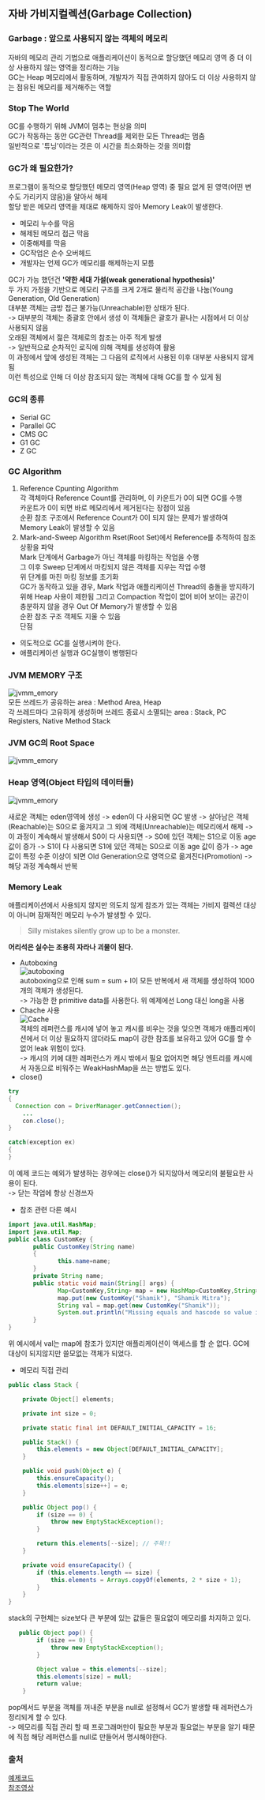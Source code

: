 ## 자바 가비지컬렉션(Garbage Collection)

### Garbage : 앞으로 사용되지 않는 객체의 메모리
자바의 메모리 관리 기법으로 애플리케이션이 동적으로 할당했던 메모리 영역 중 더 이상 사용하지 않는 영역을 정리하는 기능  
GC는 Heap 메모리에서 활동하며, 개발자가 직접 관여하지 않아도 더 이상 사용하지 않는 점유된 메모리를 제거해주는 역할

### Stop The World  
GC를 수행하기 위해 JVM이 멈추는 현상을 의미  
GC가 작동하는 동안 GC관련 Thread를 제외한 모든 Thread는 멈춤  
일반적으로 '튜닝'이라는 것은 이 시간을 최소화하는 것을 의미함

### GC가 왜 필요한가?  
프로그램이 동적으로 할당했던 메모리 영역(Heap 영역) 중 필요 없게 된 영역(어떤 변수도 가리키지 않음)을 알아서 해제  
할당 받은 메모리 영역을 제대로 해제하지 않아 Memory Leak이 발생한다.  
  - 메모리 누수를 막음
  - 해제된 메모리 접근 막음
  - 이중해제를 막음
  - GC작업은 순수 오버헤드
  - 개발자는 언제 GC가 메모리를 해제하는지 모름


GC가 가능 했던건 __'약한 세대 가설(weak generational hypothesis)'__   
두 가지 가정을 기반으로 메모리 구조를 크게 2개로 물리적 공간을 나눔(Young Generation, Old Generation)  
대부분 객체는 금방 접근 불가능(Unreachable)한 상태가 된다.  
-> 대부분의 객체는 중괄호 안에서 생성 이 객체들은 괄호가 끝나는 시점에서 더 이상 사용되지 않음  
오래된 객체에서 젊은 객체로의 참조는 아주 적게 발생  
-> 일반적으로 순차적인 로직에 의해 객체를 생성하여 활용  
이 과정에서 앞에 생성된 객체는 그 다음의 로직에서 사용된 이후 대부분 사용되지 않게 됨  
이런 특성으로 인해 더 이상 참조되지 않는 객체에 대해 GC를 할 수 있게 됨  

### GC의 종류
- Serial GC
- Parallel GC
- CMS GC
- G1 GC
- Z GC
  
### GC Algorithm
1. Reference Cpunting Algorithm  
각 객체마다 Reference Count를 관리하며, 이 카운트가 0이 되면 GC를 수행  
카운트가 0이 되면 바로 메모리에서 제거된다는 장점이 있음  
순환 참조 구조에서 Reference Count가 0이 되지 않는 문제가 발생하여 Memory Leak이 발생할 수 있음  
1. Mark-and-Sweep Algorithm
Rset(Root Set)에서 Reference를 추적하여 참조 상황을 파악  
Mark 단계에서 Garbage가 아닌 객체를 마킹하는 작업을 수행  
그 이후 Sweep 단계에서 마킹되지 않은 객체를 지우는 작업 수행  
위 단계를 마친 마킹 정보를 초기화  
GC가 동작하고 있을 경우, Mark 작업과 애플리케이션 Thread의 충돌을 방지하기 위해 Heap 사용이 제한됨 그리고 Compaction 작업이 없어 비어 보이는 공간이 충분하지 않을 경우 Out Of Memory가 발생할 수 있음  
순환 참조 구조 객체도 지울 수 있음  
단점  
- 의도적으로 GC를 실행시켜야 한다.
- 애플리케이션 실행과 GC실행이 병행된다  

### JVM MEMORY 구조  
![jvmm_emory](jvm_memory.png)  
모든 쓰레드가 공유하는 area : Method Area, Heap  
각 쓰레드마다 고유하게 생성하며 쓰레드 종료시 소멸되는 area : Stack, PC Registers, Native Method Stack

### JVM GC의 Root Space  
![jvmm_emory](Root_Space.png)  


### Heap 영역(Object 타입의 데이터들)
![jvmm_emory](Heap_Area.png)

새로운 객체는 eden영역에 생성 -> eden이 다 사용되면 GC 발생 -> 살아남은 객체(Reachable)는 S0으로 옮겨지고 그 외에 객체(Unreachable)는 메모리에서 해제 -> 이 과정이 계속해서 발생해서 S0이 다 사용되면 -> S0에 있던 객체는 S1으로 이동 age 값이 증가 -> S1이 다 사용되면 S1에 있던 객체는 S0으로 이동 age 값이 증가 -> age 값이 특정 수준 이상이 되면 Old Generation으로 영역으로 옮겨진다(Promotion) -> 해당 과정 계속해서 반복

### Memory Leak  
애플리케이션에서 사용되지 않지만 의도치 않게 참조가 있는 객체는 가비지 컬렉션 대상이 아니며 잠재적인 메모리 누수가 발생할 수 있다.  
> Silly mistakes silently grow up to be a monster.
 
__어리석은 실수는 조용히 자라나 괴물이 된다.__  
- Autoboxing  
![autoboxing](메모리_예제코드.png)  
autoboxing으로 인해 sum = sum + l이 모든 반복에서 새 객체를 생성하여 1000개의 객체가 생성된다.  
-> 가능한 한 primitive data를 사용한다. 위 예제에선 Long 대신 long을 사용  
- Chache 사용  
![Cache](Cache.png)  
객체의 레퍼런스를 캐시에 넣어 놓고 캐시를 비우는 것을 잊으면 객체가 애플리케이션에서 더 이상 필요하지 않더라도 map이 강한 참조를 보유하고 있어 GC를 할 수 없어 leak 위험이 있다.  
-> 캐시의 키에 대한 레퍼런스가 캐시 밖에서 필요 없어지면 해당 엔트리를 캐시에서 자동으로 비워주는 WeakHashMap을 쓰는 방법도 있다.  
- close()  
```java
try
{
  Connection con = DriverManager.getConnection();
    ...
    con.close();
}

catch(exception ex)
{
}
```  
이 예제 코드는 예외가 발생하는 경우에는 close()가 되지않아서 메모리의 불필요한 사용이 된다.  
-> 닫는 작업에 항상 신경쓰자  

- 참조 관련 다른 예시
```java
import java.util.HashMap;
import java.util.Map;
public class CustomKey {
       public CustomKey(String name)
       {
              this.name=name;
       }
       private String name;
       public static void main(String[] args) {
              Map<CustomKey,String> map = new HashMap<CustomKey,String>();
              map.put(new CustomKey("Shamik"), "Shamik Mitra");
              String val = map.get(new CustomKey("Shamik"));
              System.out.println("Missing equals and hascode so value is not accessible from Map " + val);
       }
}
```

위 예시에서 val는 map에 참조가 있지만 애플리케이션이 액세스를 할 순 없다. GC에 대상이 되지않지만 쓸모없는 객체가 되었다.

- 메모리 직접 관리  
```java
public class Stack {

    private Object[] elements;

    private int size = 0;

    private static final int DEFAULT_INITIAL_CAPACITY = 16;

    public Stack() {
        this.elements = new Object[DEFAULT_INITIAL_CAPACITY];
    }

    public void push(Object e) {
        this.ensureCapacity();
        this.elements[size++] = e;
    }

    public Object pop() {
        if (size == 0) {
            throw new EmptyStackException();
        }

        return this.elements[--size]; // 주목!!
    }

    private void ensureCapacity() {
        if (this.elements.length == size) {
            this.elements = Arrays.copyOf(elements, 2 * size + 1);
        }
    }
}
```

stack의 구현체는 size보다 큰 부분에 있는 값들은 필요없이 메모리를 차지하고 있다.  
```java
   public Object pop() {
        if (size == 0) {
            throw new EmptyStackException();
        }

        Object value = this.elements[--size];
        this.elements[size] = null;
        return value;
    }
```

pop메서드 부분을 객체를 꺼내준 부분을 null로 설정해서 GC가 발생할 때 레퍼런스가 정리되게 할 수 있다.  
-> 메모리를 직접 관리 할 때 프로그래머만이 필요한 부분과 필요없는 부분을 알기 때문에 직접 해당 레퍼런스를 null로 만들어서 명시해야한다.

### 출처 
[예제코드](https://dzone.com/articles/memory-leak-andjava-code)  
[참조영상](https://youtu.be/FMUpVA0Vvjw)
